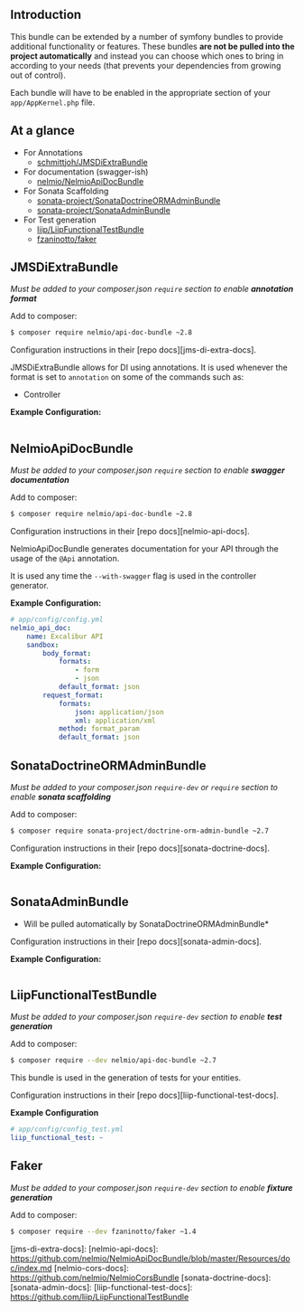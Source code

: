 Introduction
------------
This bundle can be extended by a number of symfony bundles to provide additional functionality or features.
These bundles **are not be pulled into the project automatically** and instead you can choose which ones to bring
in according to your needs (that prevents your dependencies from growing out of control).

Each bundle will have to be enabled in the appropriate section of your `app/AppKernel.php` file.

At a glance
-----------

* For Annotations
  * [schmittjoh/JMSDiExtraBundle](#jmsdiextrabundle)
* For documentation (swagger-ish)
  * [nelmio/NelmioApiDocBundle](#nelmioapidocbundle)
* For Sonata Scaffolding
  * [sonata-project/SonataDoctrineORMAdminBundle](#sonatadoctrineormadminbundle)
  * [sonata-project/SonataAdminBundle](#sonataadmin)
* For Test generation
  * [liip/LiipFunctionalTestBundle](#liipfunctionaltestbundle)
  * [fzaninotto/faker](#faker)


JMSDiExtraBundle
----------------
*Must be added to your composer.json `require` section to enable **annotation format***

Add to composer:
```bash
$ composer require nelmio/api-doc-bundle ~2.8
```

Configuration instructions in their [repo docs][jms-di-extra-docs].

JMSDiExtraBundle allows for DI using annotations. It is used whenever the format is set to `annotation`
on some of the commands such as:

- Controller

**Example Configuration:**

```yml
```


NelmioApiDocBundle 
------------------
*Must be added to your composer.json `require` section to enable **swagger documentation***

Add to composer:
```bash
$ composer require nelmio/api-doc-bundle ~2.8
```

Configuration instructions in their [repo docs][nelmio-api-docs].

NelmioApiDocBundle generates documentation for your API through the usage of the `@Api` annotation.

It is used any time the `--with-swagger` flag is used in the controller generator.

**Example Configuration:**

```yml
# app/config/config.yml
nelmio_api_doc:
    name: Excalibur API
    sandbox:
        body_format:
            formats:
                - form
                - json
            default_format: json
        request_format:
            formats:
                json: application/json
                xml: application/xml
            method: format_param
            default_format: json
```


SonataDoctrineORMAdminBundle
----------------------------
*Must be added to your composer.json `require-dev` or `require` section to enable **sonata scaffolding***

Add to composer:
```bash
$ composer require sonata-project/doctrine-orm-admin-bundle ~2.7
```

Configuration instructions in their [repo docs][sonata-doctrine-docs].

**Example Configuration:**

```yml
```


SonataAdminBundle
-----------------
* Will be pulled automatically by SonataDoctrineORMAdminBundle*

Configuration instructions in their [repo docs][sonata-admin-docs].

**Example Configuration:**

```yml
```


LiipFunctionalTestBundle 
------------------------
*Must be added to your composer.json `require-dev` section to enable **test generation***

Add to composer:
```bash
$ composer require --dev nelmio/api-doc-bundle ~2.7
```

This bundle is used in the generation of tests for your entities.

Configuration instructions in their [repo docs][liip-functional-test-docs].

**Example Configuration**

```yml
# app/config/config_test.yml
liip_functional_test: ~
```


Faker
-----
*Must be added to your composer.json `require-dev` section to enable **fixture generation***

Add to composer:
```bash
$ composer require --dev fzaninotto/faker ~1.4
```

[jms-di-extra-docs]: 
[nelmio-api-docs]: https://github.com/nelmio/NelmioApiDocBundle/blob/master/Resources/doc/index.md
[nelmio-cors-docs]: https://github.com/nelmio/NelmioCorsBundle
[sonata-doctrine-docs]:
[sonata-admin-docs]:
[liip-functional-test-docs]: https://github.com/liip/LiipFunctionalTestBundle

